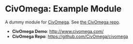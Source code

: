 # CivOmega: Example Module

A dummy module for [CivOmega][civomega_repo]. See
[the CivOmega repo][civomega_repo].

* **CivOmega Demo**: http://www.civomega.com/
* **CivOmega Repo**: https://github.com/CivOmega/civomega

[civomega_repo]: https://github.com/CivOmega/civomega
